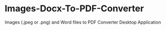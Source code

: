 # Images-Docx-To-PDF-Converter
Images (.jpeg or .png) and Word files to PDF Converter Desktop Application
